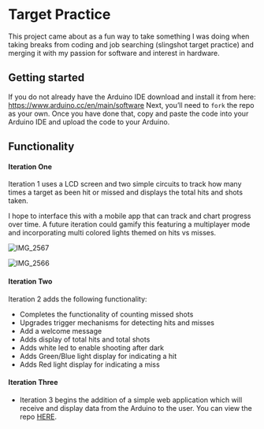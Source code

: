 # Target Practice
This project came about as a fun way to take something I was doing when taking breaks from coding and job searching (slingshot target practice) and merging it with my passion for software and interest in hardware.

## Getting started
If you do not already have the Arduino IDE download and install it from here: https://www.arduino.cc/en/main/software
Next, you’ll need to `fork` the repo as your own. Once you have done that, copy and paste the code into your Arduino IDE and upload the code to your Arduino.

## Functionality
#### Iteration One
Iteration 1 uses a LCD screen and two simple circuits to track how many times a target as been hit or missed and displays the total hits and shots taken.

I hope to interface this with a mobile app that can track and chart progress over time. A future iteration could gamify this featuring a multiplayer mode and incorporating multi colored lights themed on hits vs misses.



![IMG_2567](https://user-images.githubusercontent.com/47466067/80937937-56d99e00-8d94-11ea-80c6-dffba23b1623.jpg)

![IMG_2566](https://user-images.githubusercontent.com/47466067/80937941-593bf800-8d94-11ea-9c6b-f306348e6f3d.jpg)

#### Iteration Two
Iteration 2 adds the following functionality:
- Completes the functionality of counting missed shots
- Upgrades trigger mechanisms for detecting hits and misses
- Add a welcome message
- Adds display of total hits and total shots
- Adds white led to enable shooting after dark
- Adds Green/Blue light display for indicating a hit
- Adds Red light display for indicating a miss

#### Iteration Three
- Iteration 3 begins the addition of a simple web application which will receive and display data from the Arduino to the user. You can view the repo [HERE](https://github.com/nathangthomas/target_practice_dashboard).
